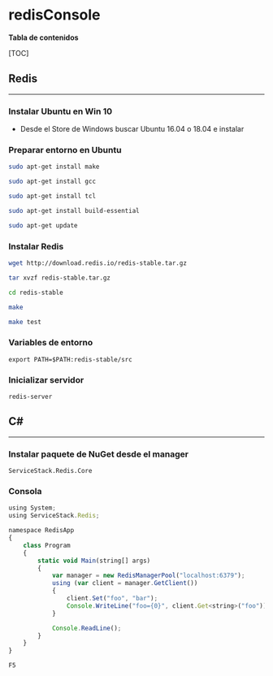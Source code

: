 # redisConsole

**Tabla de contenidos**

[TOC]

## Redis
--------

### Instalar Ubuntu en Win 10
- Desde el Store de Windows buscar Ubuntu 16.04 o 18.04 e instalar

### Preparar entorno en Ubuntu
```bash
sudo apt-get install make

sudo apt-get install gcc

sudo apt-get install tcl

sudo apt-get install build-essential

sudo apt-get update
```

### Instalar Redis
```bash
wget http://download.redis.io/redis-stable.tar.gz

tar xvzf redis-stable.tar.gz

cd redis-stable

make

make test
```

### Variables de entorno
`export PATH=$PATH:redis-stable/src`

### Inicializar servidor
`redis-server`

## C#
-----

### Instalar paquete de NuGet desde el manager
`ServiceStack.Redis.Core`


### Consola
```javascript
using System;
using ServiceStack.Redis;

namespace RedisApp
{
    class Program
    {
        static void Main(string[] args)
        {
            var manager = new RedisManagerPool("localhost:6379");
            using (var client = manager.GetClient())
            {
                client.Set("foo", "bar");
                Console.WriteLine("foo={0}", client.Get<string>("foo"));
            }

            Console.ReadLine();
        }
    }
}
```

`F5`
